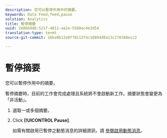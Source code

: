 ```yaml
---
description: 您可以暫停作用中的摘要。
keywords: Data Feed;feed;pause
solution: Analytics
title: 暫停摘要
uuid: 2e06b9d8-521f-4811-aa2e-5588ec4e3d54
translation-type: tm+mt
source-git-commit: 16ba0b12e0f70112f4c10804d0a13c278388ecc2

---
```



# 暫停摘要

您可以暫停作用中的摘要。

暫停摘要時，目前的工作會完成處理且系統將不會啟動新工作。摘要狀態會變更為「非活動」。

1. 選取一或多個摘要。
1. Click **[!UICONTROL Pause]**.

   如需有關啟用已暫停之動態消息的詳細資訊，請 [參閱啟用動態消息](t-feed-activate.md)。

